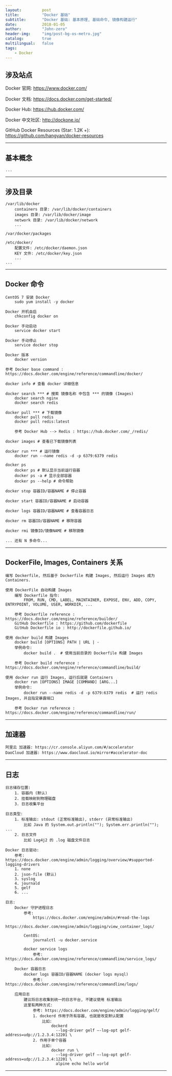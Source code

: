 ```yaml
---
layout:     	post
title:        	"Docker 基础"
subtitle:     	"Docker 基础: 基本原理, 基础命令, 镜像构建运行"
date:         	2018-01-05
author:       	"John-zero"
header-img: 	"img/post-bg-os-metro.jpg"
catalog:      	true
multilingual: 	false
tags:
    - Docker
---
```



<!--
	进阶:
		Docker Compose: https://docs.docker.com/compose/overview/
		Docker Swarm: https://docs.docker.com/swarm/overview/
		Docker Registry: https://docs.docker.com/registry/
		
		Docker Network: https://docs.docker.com/engine/reference/commandline/network_create/
		Docker Volume: https://docs.docker.com/engine/reference/commandline/volume_create/
		
	高级:
		开源项目
		K8S Kubernetes
		腾讯云容器服务
		阿里云容器服务
-->


## 涉及站点

Docker 官网: <a href="https://www.docker.com/" target="_blank">https://www.docker.com/</a>

Docker 文档: <a href="https://docs.docker.com/get-started/" target="_blank">https://docs.docker.com/get-started/</a>

Docker Hub: <a href="https://www.docker.com/" target="_blank">https://hub.docker.com/</a>

Docker 中文社区: <a href="http://dockone.io/" target="_blank">http://dockone.io/</a>

GitHub Docker Resources (Star: 1.2K +): https://github.com/hangyan/docker-resources
	
***


## 基本概念

	...

***


## 涉及目录

	/var/lib/docker
		containers 目录: /var/lib/docker/containers
		images 目录: /var/lib/docker/image
		network 目录: /var/lib/docker/network
		...
	
	/var/docker/packages
	
	/etc/docker/
		配置文件: /etc/docker/daemon.json
		KEY 文件: /etc/docker/key.json
		...
	...

***


## Docker 命令

	CentOS 7 安装 Docker
		sudo yum install -y docker

	Docker 开机自启
		chkconfig docker on

	Docker 手动启动
		service docker start
		
	Docker 手动停止
		service docker stop
		
	Docker 版本
		docker version

	参考 Docker base command : https://docs.docker.com/engine/reference/commandline/docker/

	docker info # 查看 docker 详细信息
	
	docker search *** # 搜索 镜像名称 中包含 *** 的镜像 (Images)
		docker search nginx
		docker search redis
		
	docker pull *** # 下载镜像
		docker pull redis
		docker pull redis:latest
		
		参考 Docker Hub --> Redis : https://hub.docker.com/_/redis/
		
	docker images # 查看已下载镜像列表	
		
	docker run *** # 运行镜像
		docker run --name redis -d -p 6379:6379 redis
		
	docker ps
		docker ps # 默认显示当前运行容器
		docker ps -a # 显示全部容器
		docker ps --help # 命令帮助
		
	docker stop	容器ID/容器NAME # 停止容器
		
	docker start 容器ID/容器NAME # 启动容器
		
	docker logs 容器ID/容器NAME # 查看容器日志
		
	docker rm 容器ID/容器NAME # 移除容器
	
	docker rmi 镜像ID/镜像NAME # 移除镜像
		
	... 还有 N 多命令...
	
***


## DockerFile, Images, Containers 关系

	编写 Dockerfile, 然后基于 Dockerfile 构建 Images, 然后运行 Images 成为 Containers. 

	使用 DockerFile 自动构建 Images
		编写 Dockerfile 指令:
			FROM, RUN, CMD, LABEL, MAINTAINER, EXPOSE, ENV, ADD, COPY, ENTRYPOINT, VOLUME, USER, WORKDIR, ...	
		
		参考 Dockerfile reference : https://docs.docker.com/engine/reference/builder/		
		GitHub Dockerfile : https://github.com/dockerfile
		GitHub Dockerfile io : http://dockerfile.github.io/
	
	使用 docker build 构建 Images
		docker build [OPTIONS] PATH | URL | -
		举例命令:
			docker build .  # 使用当前目录的 Dockerfile 构建 Images
		
		参考 Docker build reference : https://docs.docker.com/engine/reference/commandline/build/
		
	使用 docker run 运行 Images, 运行后就是 Containers
		docker run [OPTIONS] IMAGE [COMMAND] [ARG...]
		举例命令:
			docker run --name redis -d -p 6379:6379 redis  # 运行 redis Images, 并且指定暴露端口 
		
		参考 Docker run reference : https://docs.docker.com/engine/reference/commandline/run/
		
***


## 加速器

	阿里云 加速器: https://cr.console.aliyun.com/#/accelerator
	DaoCloud 加速器: https://www.daocloud.io/mirror#accelerator-doc

***


## 日志
	
	日志储存位置:
		1. 容器内 (默认)
		2. 挂载映射到物理磁盘
		3. 日志收集平台
		
	日志类型:
		1. 标准输出: stdout (正常标准输出), stderr (异常标准输出)
			比如 Java 的 System.out.println(""); System.err.println(""); ...
		2. 日志文件
			比如 Log4j2 的 .log 磁盘文件日志
			
	Docker 日志驱动:
		参考: https://docs.docker.com/engine/admin/logging/overview/#supported-logging-drivers
		1. none
		2. json-file (默认)
		3. syslog
		4. journald
		5. gelf
		6. ...

	日志: 
		Docker 守护进程日志
			参考: 
				https://docs.docker.com/engine/admin/#read-the-logs
				https://docs.docker.com/engine/admin/logging/view_container_logs/
				
			CentOS:
				journalctl -u docker.service
				
			docker service logs
				参考: https://docs.docker.com/engine/reference/commandline/service_logs/
			
		Docker 容器日志
			docker logs 容器ID/容器NAME (docker logs mysql)
				参考: https://docs.docker.com/engine/reference/commandline/logs/
			
		应用日志
			建议将日志收集到统一的日志平台, 不建议使用 标准输出
			这里有两种方式:
				参考: https://docs.docker.com/engine/admin/logging/gelf/
				1. dockerd 作用于所有容器, 也就是改变默认配置
					比如:
						dockerd
						  --log-driver gelf –-log-opt gelf-address=udp://1.2.3.4:12201 \
				2. 作用于单个容器
					比如:
						docker run \
						  --log-driver gelf –-log-opt gelf-address=udp://1.2.3.4:12201 \
						  alpine echo hello world
		
***	
	